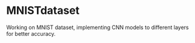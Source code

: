 # MNISTdataset

Working on MNIST dataset, implementing CNN models to different layers for better accuracy.
